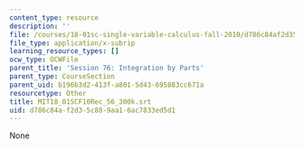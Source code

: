```yaml
---
content_type: resource
description: ''
file: /courses/18-01sc-single-variable-calculus-fall-2010/d786c84af2d35c889aa16ac7833ed5d1_MIT18_01SCF10Rec_56_300k.vtt
file_type: application/x-subrip
learning_resource_types: []
ocw_type: OCWFile
parent_title: 'Session 76: Integration by Parts'
parent_type: CourseSection
parent_uid: b196b3d2-413f-a801-5d43-695883cc671a
resourcetype: Other
title: MIT18_01SCF10Rec_56_300k.srt
uid: d786c84a-f2d3-5c88-9aa1-6ac7833ed5d1
---
```

None

